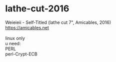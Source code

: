 # lathe-cut-2016
Weieieii - Self-Titled (lathe cut 7", Amicables, 2016) <br />
https://amicables.net <br />
<br />
linux only <br />
u need: <br />
PERL <br />
perl-Crypt-ECB <br />
